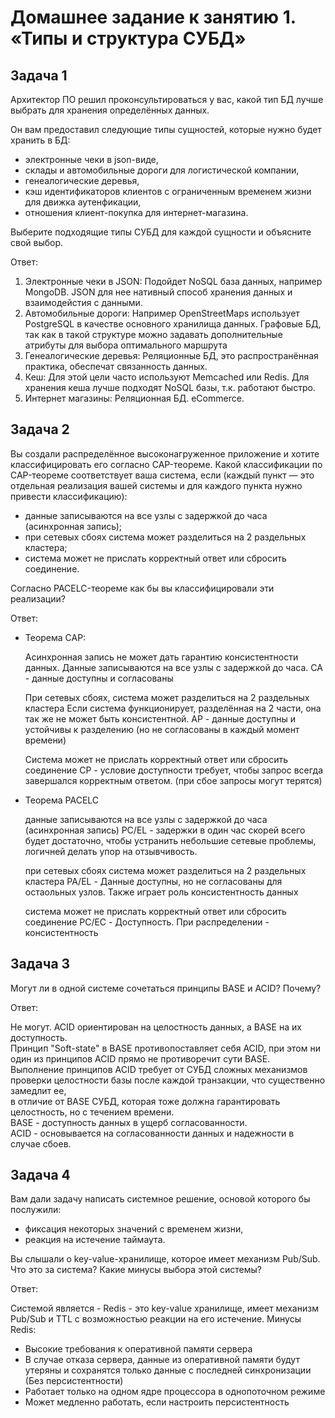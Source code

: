 # Домашнее задание к занятию 1. «Типы и структура СУБД»## Задача 1Архитектор ПО решил проконсультироваться у вас, какой тип БД лучше выбрать для хранения определённых данных.Он вам предоставил следующие типы сущностей, которые нужно будет хранить в БД:- электронные чеки в json-виде,- склады и автомобильные дороги для логистической компании,- генеалогические деревья,- кэш идентификаторов клиентов с ограниченным временем жизни для движка аутенфикации,- отношения клиент-покупка для интернет-магазина.Выберите подходящие типы СУБД для каждой сущности и объясните свой выбор.Ответ:  1. Электронные чеки в JSON: Подойдет NoSQL база данных, например MongoDB. JSON для нее нативный способ хранения данных и взаимодейстия с данными.2. Автомобильные дороги: Например OpenStreetMaps использует PostgreSQL в качестве основного хранилища данных. Графовые БД, так как в такой структуре можно задавать дополнительные атрибуты для выбора оптимального маршрута3. Генеалогические деревья: Реляционные БД, это распространённая практика, обеспечат связанность данных.4. Кеш: Для этой цели часто используют Memcached или Redis. Для хранения кеша лучше подходят NoSQL базы, т.к. работают быстро.5. Интернет магазины: Реляционная БД. eCommerce.## Задача 2Вы создали распределённое высоконагруженное приложение и хотите классифицировать его согласно CAP-теореме. Какой классификации по CAP-теореме соответствует ваша система, если (каждый пункт — это отдельная реализация вашей системы и для каждого пункта нужно привести классификацию):- данные записываются на все узлы с задержкой до часа (асинхронная запись);- при сетевых сбоях система может разделиться на 2 раздельных кластера;- система может не прислать корректный ответ или сбросить соединение.Согласно PACELC-теореме как бы вы классифицировали эти реализации?Ответ:  - Теорема CAP:    Асинхронная запись не может дать гарантию консистентности данных. Данные записываются на все узлы с задержкой до часа.    CA - данные доступны и согласованы    При сетевых сбоях, система может разделиться на 2 раздельных кластера    Если система функционирует, разделённая на 2 части, она так же не может быть консистентной.    AP - данные доступны и устойчивы к разделению (но не согласованы в каждый момент времени)    Система может не прислать корректный ответ или сбросить соединение    CP - условие доступности требует, чтобы запрос всегда завершался корректным ответом. (при сбое запросы могут терятся)- Теорема PACELC    данные записываются на все узлы с задержкой до часа (асинхронная запись)    PC/EL - задержки в один час скорей всего будет достаточно, чтобы устранить небольшие сетевые проблемы, логичней делать упор на отзывчивость.    при сетевых сбоях система может разделиться на 2 раздельных кластера    PA/EL - Данные доступны, но не согласованы для остаольных узлов. Также играет роль консистентность данных    система может не прислать корректный ответ или сбросить соединение    PC/EC - Доступность. При распределении - консистентность## Задача 3Могут ли в одной системе сочетаться принципы BASE и ACID? Почему?Ответ:  Не могут. ACID ориентирован на целостность данных, а BASE на их доступность.  Принцип "Soft-state" в BASE противопоставляет себя  ACID, при этом ни один из принципов ACID прямо не противоречит сути BASE.  Выполнение принципов ACID требует от СУБД сложных механизмов проверки целостности базы после каждой транзакции, что существенно замедлит ее,   в отличие от BASE СУБД, которая тоже должна гарантировать целостность, но с течением времени.  BASE - доступность данных в ущерб согласованности.  ACID -  основывается на согласованности данных и надежности в случае сбоев.  ## Задача 4Вам дали задачу написать системное решение, основой которого бы послужили:- фиксация некоторых значений с временем жизни,- реакция на истечение таймаута.Вы слышали о key-value-хранилище, которое имеет механизм Pub/Sub. Что это за система? Какие минусы выбора этой системы?Ответ:  Системой является - Redis - это key-value хранилище, имеет механизм Pub/Sub и TTL с возможностью реакции на его истечение.Минусы Redis:- Высокие требования к оперативной памяти сервера- В случае отказа сервера, данные из оперативной памяти будут утеряны и сохранятся только данные с последней синхронизации (Без персистентности)- Работает только на одном ядре процессора в однопоточном режиме- Может медленно работать, если настроить персистентность